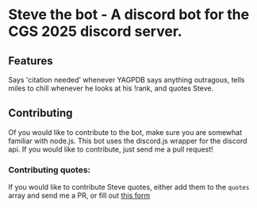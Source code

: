 # Steve the bot - A discord bot for the CGS 2025 discord server.
## Features   
Says 'citation needed' whenever YAGPDB says anything outragous, tells miles to chill whenever he looks at his !rank, and quotes Steve.

## Contributing   
Of you would like to contribute to the bot, make sure you are somewhat familiar with node.js. This bot uses the discord.js wrapper for the discord api. If you would like to contribute, just send me a pull request!

### Contributing quotes:  
If you would like to contribute Steve quotes, either add them to the `quotes` array and send me a PR, or fill out [this form](https://forms.gle/xu6HuagzRK1uWvyC9)
